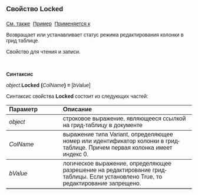 <html>
<head>
<title>Документ\Грид-таблица\Locked</title>
</head>

<body>

<p><strong><font size="4" face="Arial">Свойство Locked<br>
<br>
</font></strong><font face="Arial"><a href="../AsGrid.html">См. также</a>&nbsp;
<u>Пример</u>&nbsp; <a href="../AsGrid.html">Применяется к</a></font></p>

<p class="label"><font face="Arial">Возвращает или устанавливает 
статус режима редактирования колонки в грид таблице.</font></p>

<p class="label"><font face="Arial">Свойство для чтения и записи. </font></p>

<p class="label">&nbsp;</p>

<p class="label"><font face="Arial"><b>Синтаксис</b></font></p>

<p><font face="Arial"><em>object.</em><strong>Locked (</strong><em>ColName</em><strong>) 
= </strong>[<em>bValue</em>]</font></p>

<p><font face="Arial">Синтаксис свойства <strong>Locked</strong>
состоит из следующих частей:</font></p>

<table border="1" cellPadding="5" cols="2" frame="below" rules="rows">
<TBODY>
  <tr vAlign="top">
    <td class="label" width="29%"><font face="Arial"><b>Параметр</b></font></td>
    <td class="label" width="71%"><font face="Arial"><strong>Описание</strong></font></td>
  </tr>
  <tr>
    <td width="29%"><font face="Arial"><em>object</em></font></td>
    <td width="71%"><font face="Arial">строковое выражение, являющееся 
	ссылкой на грид-таблицу в документе</font></td>
  </tr>
</TBODY>
  <tr>
    <td width="29%"><font face="Arial"><em>ColName</em></font></td>
    <td width="71%"><font face="Arial">выражение типа Variant, 
	определяющее номер или идентификатор колонки в грид-таблице. Причем первая 
	колонка имеет индекс 0.</font></td>
  </tr>
  <tr>
    <td width="29%"><em><font face="Arial">bValue</font></em></td>
    <td width="71%"><font face="Arial">логическое выражение, 
	определяющее разрешение на редактирование грид-таблицы. Если установлено 
	True, то редактирование запрещено.</font></td>
  </tr>
</table>

<p class="label">&nbsp;</p>
</body>
</html>
